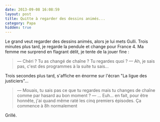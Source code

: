 ```yaml
---
date: 2013-09-08 16:08:59
layout: post
title: Quitte à regarder des dessins animés...
category: Papa
hidden: true
---
```


Le grand veut regarder des dessins animés, alors je lui mets Gulli. Trois minutes plus tard, je regarde la pendule et change pour France 4. Ma femme me surprend en flagrant délit, je tente de la jouer fine :

> —  Chéri ? Tu as changé de chaîne ? Tu regardes quoi ?
> —  Ah, je sais pas, c'est des programmes à la suite tu sais...

Trois secondes plus tard, s'affiche en énorme sur l'écran "La ligue des justiciers"...

> —  Mouais, tu sais pas ce que tu regardes mais tu changes de chaîne comme par hasard au bon moment ?
> —  ... Euh... en fait, pour être honnête, j'ai quand même raté les cinq premiers épisodes. Ça commence à 8h normalement

Grillé.
